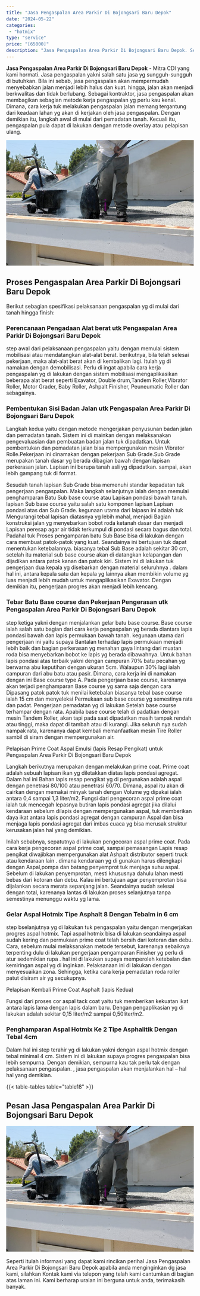 ```yaml
---
title: "Jasa Pengaspalan Area Parkir Di Bojongsari Baru Depok"
date: "2024-05-22"
categories:
 - "hotmix"
type: "service"
price: "[65000]"
description: "Jasa Pengaspalan Area Parkir Di Bojongsari Baru Depok. Seperti itulah informasi yang dapat kami rincikan perihal Jasa Pengaspalan Area Parkir Di Bojongsari B..."
---
```


**Jasa Pengaspalan Area Parkir Di Bojongsari Baru Depok** - Mitra CDI yang kami hormati. Jasa pengaspalan yakni salah satu jasa yg sungguh-sungguh di butuhkan. Bila ini sebab, jasa pengaspalan akan mempermudah menyebabkan jalan menjadi lebih halus dan kuat. hingga, jalan akan menjadi berkwalitas dan tidak berlubang. Sebagai kontraktor, jasa pengaspalan akan membagikan sebagian metode kerja pengaspalan yg perlu kau kenal. Dimana, cara kerja tuk melakukan pengaspalan jalan memang tergantung dari keadaan lahan yg akan di kerjakan oleh jasa pengaspalan. Dengan demikian itu, langkah awal di mulai dari pemadatan tanah. Kecuali itu, pengaspalan pula dapat di lakukan dengan metode overlay atau pelapisan ulang.

![Jasa Pengaspalan Area Parkir Di Bojongsari Baru Depok](/images/hotmix/jasa-hotmix-aspal-17.jpg)

## Proses Pengaspalan Area Parkir Di Bojongsari Baru Depok

Berikut sebagian spesifikasi pelaksanaan pengaspalan yg di mulai dari tanah hingga finish:

### Perencanaan Pengadaan Alat berat utk Pengaspalan Area Parkir Di Bojongsari Baru Depok

step awal dari pelaksanaan pengaspalan yaitu dengan memulai sistem mobilisasi atau mendatangkan alat-alat berat. berikutnya, bila telah selesai pekerjaan, maka alat-alat berat akan di kembalikan lagi. Itulah yg di namakan dengan demobilisasi. Perlu di ingat apabila cara kerja pengaspalan yg di lakukan dengan sistem mobilisasi mengaplikasikan beberapa alat berat seperti Exavator, Double drum,Tandem Roller,Vibrator Roller, Motor Grader, Baby Roller, Ashpalt Finisher, Peuneumatic Roller dan sebagainya.

### Pembentukan Sisi Badan Jalan utk Pengaspalan Area Parkir Di Bojongsari Baru Depok

Langkah kedua yaitu dengan metode mengerjakan penyusunan badan jalan dan pemadatan tanah. Sistem ini di mainkan dengan melaksanakan pengevaluasian dan pembuatan badan jalan tuk dipadatkan. Untuk pembentukan dan pemadatan jalan bisa mempergunakan mesin Vibrator Rolle.Pekerjaan ini dinamakan dengan pekerjaan Sub Grade.Sub Grade merupakan tanah dasar yg berada dibagian bawah dengan lapisan perkerasan jalan. Lapisan ini berupa tanah asli yg dipadatkan. sampai, akan lebih gampang tuk di format.

Sesudah tanah lapisan Sub Grade bisa memenuhi standar kepadatan tuk pengerjaan pengaspalan. Maka langkah selanjutnya ialah dengan memulai penghamparan Batu Sub base course atau Lapisan pondasi bawah tanah. lapisan Sub base course yaitu salah satu komponen lapisan Lapisan pondasi atas dan Sub Grade. kegunaan utama dari laipasn ini adalah tuk Mengurangi tebal lapisan diatasnya yg lebih mahal, menjadi Bagian konstruksi jalan yg menyebarkan bobot roda ketanah dasar dan menjadi Lapisan peresap agar air tidak terkumpul di pondasi secara bagus dan total. Padahal tuk Proses pengamparan batu Sub Base bisa di lakukan dengan cara membuat patok-patok yang kuat. Seandainya ini bertujuan tuk dapat menentukan ketebalannya. biasanya tebal Sub Base adalah sekitar 30 cm, setelah itu material sub base course akan di datangkan kelapangan dan dijadikan antara patok kanan dan patok kiri. Sistem ini di lakukan tuk pengerjaan dua kepala yg disebarkan dengan material seluruhnya . dalam hal ini, antara kepala satu dan kepala yg lainnya akan membikin volume yg luas menjadi lebih mudah untuk mengaplikasikan Exavator. Dengan demikian itu, pengerjaan progres akan menjadi lebih kencang.

### Tebar Batu Base course dan Pekerjaan Pengerasan utk Pengaspalan Area Parkir Di Bojongsari Baru Depok

step ketiga yakni dengan menjalankan gelar batu base course. Base course ialah salah satu bagian dari cara kerja pengaspalan yg berada diantara lapis pondasi bawah dan lapis permukaan bawah tanah. kegunaan utama dari pengerjaan ini yaitu supaya Bantalan terhadap lapis permukaan menjadi lebih baik dan bagian perkerasan yg menahan gaya lintang dari muatan roda bisa menyebarkan bobot ke lapis yg berada dibawahnya. Untuk bahan lapis pondasi atas terbaik yakni dengan campuran 70% batu pecahan yg berwarna abu keputihan dengan ukuran 5cm. Walaupun 30% lagi ialah campuran dari abu batu atau pasir. Dimana, cara kerja ini di namakan dengan ini Base course type A. Pada pengerjaan base course, karenanya akan terjadi penghamparan Base course yg sama saja dengan cara Dipasang patok patok tuk menilai ketebalan biasanya tebal base course ialah 15 cm dan menyeleksi Permukaan sub base course yg semestinya rata dan padat. Pengerjaan pemadatan yg di lakukan Setelah base course terhampar dengan rata. Apabila base course telah di padatkan dengan mesin Tandem Roller, akan tapi pada saat dipadatkan masih tampak rendah atau tinggi, maka dapat di tambah atau di kurangi. Jika seluruh nya sudah nampak rata, karenanya dapat kembali memanfaatkan mesin Tire Roller sambil di siram dengan mempergunakan air.

Pelapisan Prime Coat Aspal Emulsi (lapis Resap Pengikat) untuk Pengaspalan Area Parkir Di Bojongsari Baru Depok

Langkah berikutnya merupakan dengan melakukan prime coat. Prime coat adalah sebuah lapisan ikan yg diletakkan diatas lapis pondasi agregat. Dalam hal ini Bahan lapis resap pengikat yg di pergunakan adalah aspal dengan penetrasi 80/100 atau penetrasi 60/70. Dimana, aspal itu akan di cairkan dengan memakai minyak tanah dengan Volume yg dipakai ialah antara 0,4 sampai 1,3 liter/m2. Fungsi dari pengecoran aspal prime coat ialah tuk mencegah lepasnya butiran lapis pondasi agregat jika dilalui kendaraan sebelum dilapis dengan mempergunakan aspal, tuk memberikan daya ikat antara lapis pondasi agregat dengan campuran Aspal dan bisa menjaga lapis pondasi agregat dari imbas cuaca yg bisa merusak struktur kerusakan jalan hal yang demikian.

Inilah sebabnya, sepatutnya di lakukan pengecoran aspal prime coat. Pada cara kerja pengecoran aspal prime coat, sampai pemasangan Lapis resap pengikat diwajibkan mempergunakan alat Ashpalt distributor seperti truck atau kendaraan lain . dimana kendaraan yg di gunakan harus dilengkapi dengan Aspal,pompa dan batang penyemprot tuk menjaga suhu aspal. Sebelum di lakukan penyemprotan, mesti khususnya dahulu lahan mesti bebas dari kotoran dan debu. Kalau ini bertujuan agar penyemprotan bisa dijalankan secara merata sepanjang jalan. Seandainya sudah selesai dengan total, karenanya lantas di lakukan proses selanjutnya tanpa semestinya menunggu waktu yg lama.

### Gelar Aspal Hotmix Tipe Asphalt 8 Dengan Tebalm in 6 cm

step bselanjutnya yg di lakukan tuk pengaspalan yaitu dengan mengerjakan progres aspal hotmix. Tapi aspal hotmix bisa di lakukan seandainya aspal sudah kering dan permukaan prime coat telah bersih dari kotoran dan debu. Cara, sebelum mulai melaksanakan metode tersebut, karenanya sebaiknya terpenting dulu di lakukan pengerjaan pengamparan Finisher yg perlu di atur sedemikian rupa . hal ini di lakukan supaya memperoleh ketebalan dan kemiringan aspal yg di inginkan. Pelaksanaan ini di lakukan dengan menyesuaikan zona. Sehingga, ketika cara kerja pemadatan roda roller patut disiram air yg secukupnya.

Pelapisan Kembali Prime Coat Asphalt (lapis Kedua)

Fungsi dari proses cor aspal tack coat yaitu tuk memberikan kekuatan ikat antara lapis lama dengan lapis dalam baru. Dengan pengaplikasian yg di lakukan adalah sekitar 0,15 liter/m2 sampai 0,50liter/m2.

### Penghamparan Aspal Hotmix Ke 2 Tipe Asphalitik Dengan Tebal 4cm

Dalam hal ini step terahir yg di lakukan yakni dengan aspal hotmix dengan tebal minimal 4 cm. Sistem ini di lakukan supaya progres pengaspalan bisa lebih sempurna. Dengan demikian, sempurna kau tak perlu tak dengan pelaksanaan pengaspalan. , jasa pengaspalan akan menjalankan hal – hal hal yang demikian.

{{< table-tables table="table18" >}}

## Pesan Jasa Pengaspalan Area Parkir Di Bojongsari Baru Depok

![Jasa Pengaspalan Area Parkir Di Bojongsari Baru Depok](/images/hotmix/jasa-hotmix-aspal-17.jpg)

Seperti itulah informasi yang dapat kami rincikan perihal Jasa Pengaspalan Area Parkir Di Bojongsari Baru Depok apabila anda menginginkan dg jasa kami, silahkan Kontak kami via telepon yang telah kami cantumkan di bagian atas laman ini. Kami berharap uraian ini berguna untuk anda, terimakasih banyak.

